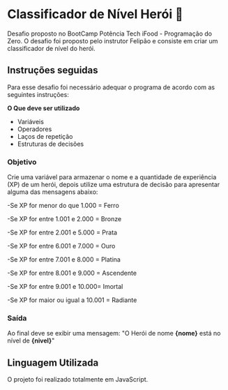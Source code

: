 
# Classificador de Nível Herói :superhero:
Desafio proposto no BootCamp Potência Tech iFood - Programação do Zero.
O desafio foi proposto pelo instrutor Felipão e consiste em criar um classificador de nível do herói.



## Instruções seguidas

Para esse desafio foi necessário adequar o programa de acordo com as seguintes instruções:

**O Que deve ser utilizado**

- Variáveis
- Operadores
- Laços de repetição
- Estruturas de decisões

### Objetivo

Crie uma variável para armazenar o nome e a quantidade de experiência (XP) de um herói, depois utilize uma estrutura de decisão para apresentar alguma das mensagens abaixo:

-Se XP for menor do que 1.000 = Ferro

-Se XP for entre 1.001 e 2.000 = Bronze

-Se XP for entre 2.001 e 5.000 = Prata

-Se XP for entre 6.001 e 7.000 = Ouro

-Se XP for entre 7.001 e 8.000 = Platina

-Se XP for entre 8.001 e 9.000 = Ascendente

-Se XP for entre 9.001 e 10.000= Imortal

-Se XP for maior ou igual a 10.001 = Radiante

### Saída

Ao final deve se exibir uma mensagem:
"O Herói de nome **{nome}** está no nível de **{nivel}**"


## Linguagem Utilizada

O projeto foi realizado totalmente em JavaScript.
